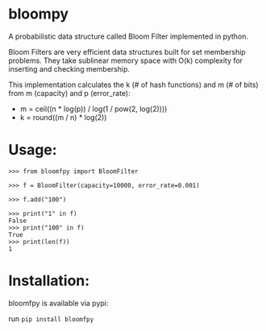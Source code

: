 # bloompy
A probabilistic data structure called Bloom Filter implemented in python. 

Bloom Filters are very efficient data structures built for set membership problems. They take sublinear memory space with O(k) complexity for inserting and checking membership.

This implementation calculates the k (# of hash functions) and m (# of bits) from m (capacity) and p (error_rate):

- m = ceil((n * log(p)) / log(1 / pow(2, log(2))))
- k = round((m / n) * log(2))

# Usage: 

```
>>> from bloomfpy import BloomFilter

>>> f = BloomFilter(capacity=10000, error_rate=0.001)

>>> f.add("100")

>>> print("1" in f)
False
>>> print("100" in f)
True
>>> print(len(f))
1

```
# Installation:

bloomfpy is available via pypi:

run `pip install bloomfpy`
